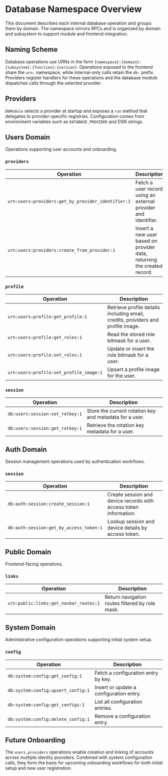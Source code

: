 # Database Namespace Overview

This document describes each internal database operation and groups them by domain. The namespace mirrors RPCs and is organized by domain and subsystem to support module and frontend integration.

## Naming Scheme

Database operations use URNs in the form `{namespace}:{domain}:{subsystem}:{function}:{version}`. Operations exposed to the frontend share the `urn:` namespace, while internal-only calls retain the `db:` prefix. Providers register handlers for these operations and the database module dispatches calls through the selected provider.

## Providers

`DbModule` selects a provider at startup and exposes a `run` method that delegates to provider-specific registries. Configuration comes from environment variables such as `DATABASE_PROVIDER` and DSN strings.

## Users Domain

Operations supporting user accounts and onboarding.

### `providers`

| Operation | Description |
| --- | --- |
| `urn:users:providers:get_by_provider_identifier:1` | Fetch a user record using an external provider and identifier. |
| `urn:users:providers:create_from_provider:1` | Insert a new user based on provider data, returning the created record. |

### `profile`

| Operation | Description |
| --- | --- |
| `urn:users:profile:get_profile:1` | Retrieve profile details including email, credits, providers and profile image. |
| `urn:users:profile:get_roles:1` | Read the stored role bitmask for a user. |
| `urn:users:profile:set_roles:1` | Update or insert the role bitmask for a user. |
| `urn:users:profile:set_profile_image:1` | Upsert a profile image for the user. |

### `session`

| Operation | Description |
| --- | --- |
| `db:users:session:set_rotkey:1` | Store the current rotation key and metadata for a user. |
| `db:users:session:get_rotkey:1` | Retrieve the rotation key metadata for a user. |

## Auth Domain

Session management operations used by authentication workflows.

### `session`

| Operation | Description |
| --- | --- |
| `db:auth:session:create_session:1` | Create session and device records with access token information. |
| `db:auth:session:get_by_access_token:1` | Lookup session and device details by access token. |

## Public Domain

Frontend-facing operations.

### `links`

| Operation | Description |
| --- | --- |
| `urn:public:links:get_navbar_routes:1` | Return navigation routes filtered by role mask. |

## System Domain

Administrative configuration operations supporting initial system setup.

### `config`

| Operation | Description |
| --- | --- |
| `db:system:config:get_config:1` | Fetch a configuration entry by key. |
| `db:system:config:upsert_config:1` | Insert or update a configuration entry. |
| `db:system:config:get_configs:1` | List all configuration entries. |
| `db:system:config:delete_config:1` | Remove a configuration entry. |

## Future Onboarding

The `users.providers` operations enable creation and linking of accounts across multiple identity providers. Combined with system configuration calls, they form the basis for upcoming onboarding workflows for both initial setup and new user registration.

